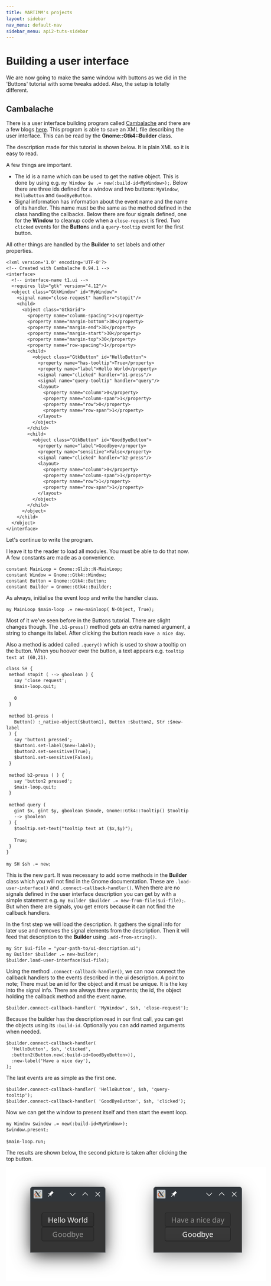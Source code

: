 ```yaml
---
title: MARTIMM's projects
layout: sidebar
nav_menu: default-nav
sidebar_menu: api2-tuts-sidebar
---
```


# Building a user interface

We are now going to make the same window with buttons as we did in the 'Buttons' tutorial with some tweaks added. Also, the setup is totally different. 

## Cambalache
There is a user interface building program called [Cambalache](https://gitlab.gnome.org/jpu/cambalache) and there are a few blogs [here](https://blogs.gnome.org/xjuan/2024/06/21/new-cambalache-development-release-0-91-1/). This program is able to save an XML file describing the user interface. This can be read by the **Gnome::Gtk4::Builder** class.

The description made for this tutorial is shown below. It is plain XML so it is easy to read.

A few things are important.
* The id is a name which can be used to get the native object. This is done by using e.g. `my Window $w .= new(:build-id<MyWindow>);`. Below there are three ids defined for a window and two buttons: `MyWindow`, `HelloButton` and `GoodByeButton`.
* Signal information has information about the event name and the name of its handler. This name must be the same as the method defined in the class handling the callbacks. Below there are four signals defined, one for the **Window** to cleanup code when a `close-request` is fired. Two `clicked` events for the **Button**s and a `query-tooltip` event for the first button.

All other things are handled by the **Builder** to set labels and other properties.

```
<?xml version='1.0' encoding='UTF-8'?>
<!-- Created with Cambalache 0.94.1 -->
<interface>
  <!-- interface-name t1.ui -->
  <requires lib="gtk" version="4.12"/>
  <object class="GtkWindow" id="MyWindow">
    <signal name="close-request" handler="stopit"/>
    <child>
      <object class="GtkGrid">
        <property name="column-spacing">1</property>
        <property name="margin-bottom">30</property>
        <property name="margin-end">30</property>
        <property name="margin-start">30</property>
        <property name="margin-top">30</property>
        <property name="row-spacing">1</property>
        <child>
          <object class="GtkButton" id="HelloButton">
            <property name="has-tooltip">True</property>
            <property name="label">Hello World</property>
            <signal name="clicked" handler="b1-press"/>
            <signal name="query-tooltip" handler="query"/>
            <layout>
              <property name="column">0</property>
              <property name="column-span">1</property>
              <property name="row">0</property>
              <property name="row-span">1</property>
            </layout>
          </object>
        </child>
        <child>
          <object class="GtkButton" id="GoodByeButton">
            <property name="label">Goodbye</property>
            <property name="sensitive">False</property>
            <signal name="clicked" handler="b2-press"/>
            <layout>
              <property name="column">0</property>
              <property name="column-span">1</property>
              <property name="row">1</property>
              <property name="row-span">1</property>
            </layout>
          </object>
        </child>
      </object>
    </child>
  </object>
</interface>
```

Let's continue to write the program.

I leave it to the reader to load all modules. You must be able to do that now. A few constants are made as a convenience.

```
constant MainLoop = Gnome::Glib::N-MainLoop;
constant Window = Gnome::Gtk4::Window;
constant Button = Gnome::Gtk4::Button;
constant Builder = Gnome::Gtk4::Builder;
```

As always, initialise the event loop and write the handler class.
```
my MainLoop $main-loop .= new-mainloop( N-Object, True);
```

Most of it we've seen before in the Buttons tutorial. There are slight changes though. The `.b1-press()` method gets an extra named argument, a string to change its label. After clicking the button reads `Have a nice day`.

Also a method is added called `.query()` which is used to show a tooltip on the button. When you hoover over the button, a text appears e.g. `tooltip text at (60,21)`.

 ```
class SH {
  method stopit ( --> gboolean ) {
    say 'close request';
    $main-loop.quit;

    0
  }

  method b1-press (
    Button() :_native-object($button1), Button :$button2, Str :$new-label
  ) {
    say 'button1 pressed';
    $button1.set-label($new-label);
    $button2.set-sensitive(True);
    $button1.set-sensitive(False);
  }

  method b2-press ( ) {
    say 'button2 pressed';
    $main-loop.quit;
  }

  method query (
    gint $x, gint $y, gboolean $kmode, Gnome::Gtk4::Tooltip() $tooltip
    --> gboolean
  ) {
    $tooltip.set-text("tooltip text at ($x,$y)");

    True;
  }
}

my SH $sh .= new;
```

This is the new part. It was necessary to add some methods in the **Builder** class which you will not find in the Gnome documentation. These are `.load-user-interface()` and `.connect-callback-handler()`. When there are no signals defined in the user interface description you can get by with a simple statement e.g. `my Builder $builder .= new-from-file($ui-file);`. But when there are signals, you get errors because it can not find the callback handlers.

In the first step we will load the description. It gathers the signal info for later use and removes the signal elements from the description. Then it will feed that description to the **Builder** using `.add-from-string()`.
```
my Str $ui-file = "your-path-to/ui-description.ui";
my Builder $builder .= new-builder;
$builder.load-user-interface($ui-file);
```

Using the method `.connect-callback-handler()`, we can now connect the callback handlers to the events described in the ui description. A point to note; There must be an id for the object and it must be unique. It is the key into the signal info. There are always three arguments; the id, the object holding the callback method and the event name.
```
$builder.connect-callback-handler( 'MyWindow', $sh, 'close-request');
```

Because the builder has the description read in our first call, you can get the objects using its `:build-id`. Optionally you can add named arguments when needed.
```
$builder.connect-callback-handler(
  'HelloButton', $sh, 'clicked',
  :button2(Button.new(:build-id<GoodByeButton>)),
  :new-label('Have a nice day'),
);
```

The last events are as simple as the first one.
```
$builder.connect-callback-handler( 'HelloButton', $sh, 'query-tooltip');
$builder.connect-callback-handler( 'GoodByeButton', $sh, 'clicked');
```
Now we can get the window to present itself and then start the event loop.
```
my Window $window .= new(:build-id<MyWindow>);
$window.present;

$main-loop.run;
```

The results are shown below, the second picture is taken after clicking the top button.

<div style="display:flex;">
<img src="asset_files/images/builder1-1.png" /><img src="asset_files/images/builder1-2.png" />
</div>





